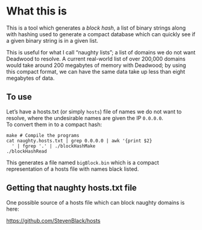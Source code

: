 # What this is

This is a tool which generates a *block hash*, a list of binary strings 
along with hashing used to generate a compact database which can quickly
see if a given binary string is in a given list.

This is useful for what I call “naughty lists”; a list of domains we 
do not want Deadwood to resolve.  A current real-world list of over 200,000
domains would take around 200 megabytes of memory with Deadwood; by using
this compact format, we can have the same data take up less than eight
megabytes of data.

## To use

Let’s have a hosts.txt (or simply `hosts`) file of names we do not
want to resolve, where the undesirable names are given the IP `0.0.0.0`.  
To convert them in to a compact hash:

```
make # Compile the programs
cat naughty.hosts.txt | grep 0.0.0.0 | awk '{print $2}
  ' | fgrep '.' | ./blockHashMake 
./blockHashRead
```

This generates a file named `bigBlock.bin` which is a compact representation
of a hosts file with names black listed.

## Getting that naughty hosts.txt file

One possible source of a hosts file which can block naughty domains is
here:

https://github.com/StevenBlack/hosts


